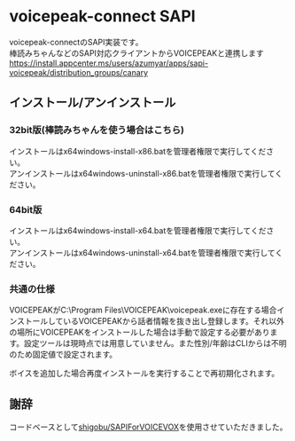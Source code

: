 # voicepeak-connect SAPI

voicepeak-connectのSAPI実装です。  
棒読みちゃんなどのSAPI対応クライアントからVOICEPEAKと連携します  
https://install.appcenter.ms/users/azumyar/apps/sapi-voicepeak/distribution_groups/canary  

## インストール/アンインストール
### 32bit版(棒読みちゃんを使う場合はこちら)
インストールはx64windows-install-x86.batを管理者権限で実行してください。   
アンインストールはx64windows-uninstall-x86.batを管理者権限で実行してください。

### 64bit版
インストールはx64windows-install-x64.batを管理者権限で実行してください。   
アンインストールはx64windows-uninstall-x64.batを管理者権限で実行してください。

### 共通の仕様
VOICEPEAKがC:\Program Files\VOICEPEAK\voicepeak.exeに存在する場合インストールしているVOICEPEAKから話者情報を抜き出し登録します。それ以外の場所にVOICEPEAKをインストールした場合は手動で設定する必要があります。設定ツールは現時点では用意していません。また性別/年齢はCLIからは不明のため固定値で設定されます。  
  
ボイスを追加した場合再度インストールを実行することで再初期化されます。

## 謝辞
コードベースとして[shigobu/SAPIForVOICEVOX](https://github.com/shigobu/SAPIForVOICEVOX)を使用させていただきました。

